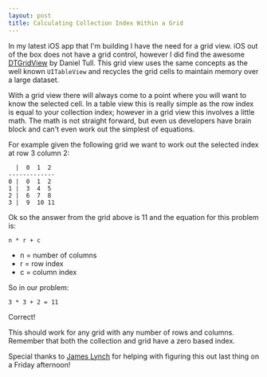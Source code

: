 ```yaml
---
layout: post
title: Calculating Collection Index Within a Grid
---
```


In my latest iOS app that I'm building I have the need for a grid view. iOS out of the box does not have a grid control, however I did find the awesome [DTGridView](http://danieltull.co.uk/blog/2009/10/28/dtgridview/) by Daniel Tull. This grid view uses the same concepts as the well known `UITableView` and recycles the grid cells to maintain memory over a large dataset.

With a grid view there will always come to a point where you will want to know the selected cell. In a table view this is really simple as the row index is equal to your collection index; however in a grid view this involves a little math. The math is not straight forward, but even us developers have brain block and can't even work out the simplest of equations.

For example given the following grid we want to work out the selected index at row 3 column 2:

	  |  0  1  2
	-------------
	0 |  0  1  2
	1 |  3  4  5
	2 |  6  7  8
	3 |  9  10 11
	
Ok so the answer from the grid above is 11 and the equation for this problem is:

	n * r + c
	

* n = number of columns
* r = row index
* c = column index

So in our problem:

	3 * 3 + 2 = 11
	
Correct!

This should work for any grid with any number of rows and columns. Remember that both the collection and grid have a zero based index.

Special thanks to [James Lynch](http://usingsystembeginner.blogspot.com/) for helping with figuring this out last thing on a Friday afternoon!
